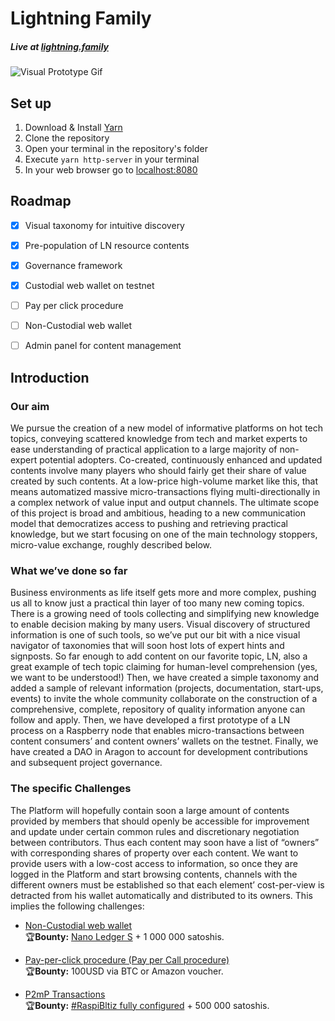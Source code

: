 # Lightning Family
##### Live at [lightning.family](https://lightning.family/)
![Visual Prototype Gif](https://github.com/Lightning-Family/lightning.family/blob/master/img/giphy.gif)


## Set up
1. Download & Install [Yarn](https://yarnpkg.com/lang/en/)
2. Clone the repository
3. Open your terminal in the repository's folder
4. Execute ```yarn http-server``` in your terminal
5. In your web browser go to [localhost:8080](http://localhost:8080)

## Roadmap
- [x] Visual taxonomy for intuitive discovery

- [x] Pre-population of LN resource contents

- [x] Governance framework

- [x] Custodial web wallet on testnet

- [ ] Pay per click procedure

- [ ] Non-Custodial web wallet

- [ ] Admin panel for content management

## Introduction
### Our aim
We pursue the creation of a new model of informative platforms on hot tech topics, conveying scattered knowledge from tech and market experts to ease understanding of practical application to a large majority of non-expert potential adopters. Co-created, continuously enhanced and updated contents involve many players who should fairly get their share of value created by such contents. At a low-price high-volume market like this, that means automatized massive micro-transactions flying multi-directionally in a complex network of value input and output channels. The ultimate scope of this project is broad and ambitious, heading to a new  communication model that democratizes access to pushing and retrieving practical knowledge, but we start focusing on one of the main technology stoppers, micro-value exchange, roughly described below.
### What we’ve done so far
Business environments as life itself gets more and more complex, pushing us all to know just a practical thin layer of too many new coming topics. There is a growing need of tools collecting and simplifying new knowledge to enable decision making by many users. Visual discovery of structured information is one of such tools, so we’ve put our bit with a nice visual navigator of taxonomies that will soon host lots of expert hints and signposts. So far enough to add content on our favorite topic, LN, also a great example of tech topic claiming for human-level comprehension (yes, we want to be understood!)
Then, we have created a simple taxonomy and added a sample of relevant information (projects, documentation, start-ups, events) to invite the whole community collaborate on the construction of a comprehensive, complete, repository of quality information anyone can follow and apply. 
Then, we have developed a first prototype of a LN process on a Raspberry node that enables micro-transactions between content consumers’ and content owners’ wallets on the testnet.
Finally, we have created a DAO in Aragon to account for development contributions and subsequent project governance.
### The specific Challenges
The Platform will hopefully contain soon a large amount of contents provided by members that should openly be accessible for improvement and update under certain common rules and discretionary negotiation between contributors. Thus each content may soon have a list of “owners” with corresponding shares of property over each content.
We want to provide users with a low-cost access to information, so once they are logged in the Platform and start browsing contents, channels with the different owners must be established so that each element’ cost-per-view is detracted from his wallet automatically and distributed to its owners. This implies the following challenges:

-	[Non-Custodial web wallet](https://github.com/Lightning-Family/Lightning-Network-Challenges-Bounties/tree/master/Challenge%201)<br>
:trophy:**Bounty:** [Nano Ledger S](https://www.amazon.com/Ledger-Nano-criptomonedas-especialmente-compatible/dp/B01J66NF46/ref=sr_1_2?ie=UTF8&qid=1535026192&sr=8-2&keywords=nano+ledger+s) + 1 000 000 satoshis.

-	[Pay-per-click procedure (Pay per Call procedure)](https://github.com/Lightning-Family/Lightning-Network-Challenges-Bounties/tree/master/Challenge%202) <br>
:trophy:**Bounty:** 100USD via BTC or Amazon voucher.

- [P2mP Transactions](https://github.com/Lightning-Family/Lightning-Network-Challenges-Bounties/tree/master/Challenge%203)<br>
:trophy:**Bounty:** [#RaspiBltiz fully configured](https://github.com/rootzoll/raspiblitz) + 500 000 satoshis.

